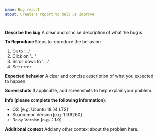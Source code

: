 ```yaml
---
name: Bug report
about: Create a report to help us improve

---
```


**Describe the bug**
A clear and concise description of what the bug is.

**To Reproduce**
Steps to reproduce the behavior:
1. Go to '...'
2. Click on '....'
3. Scroll down to '....'
4. See error

**Expected behavior**
A clear and concise description of what you expected to happen.

**Screenshots**
If applicable, add screenshots to help explain your problem.

**Info (please complete the following information):**
 - OS: [e.g. Ubuntu 18.04 LTS]
 - Sourcemod Version [e.g. 1.9.6260]
 - Relay Version [e.g. 2.1.0]

**Additional context**
Add any other context about the problem here.
